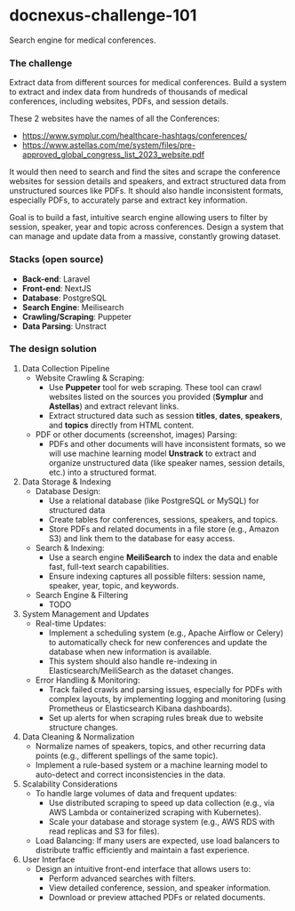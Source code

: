 # docnexus-challenge-101
Search engine for medical conferences.

### The challenge
Extract data from different sources for medical conferences.
Build a system to extract and index data from hundreds of thousands of medical conferences, including websites, PDFs, and session details.

These 2 websites have the names of all the Conferences:
- https://www.symplur.com/healthcare-hashtags/conferences/
- https://www.astellas.com/me/system/files/pre-approved_global_congress_list_2023_website.pdf

It would then need to search and find the sites and scrape the conference websites for session details and speakers, and extract structured data from unstructured sources like PDFs. It should also handle inconsistent formats, especially PDFs, to accurately parse and extract key information.

Goal is to build a fast, intuitive search engine allowing users to filter by session, speaker, year and topic across conferences. Design a system that can manage and update data from a massive, constantly growing dataset.

### Stacks (open source)
- **Back-end**: Laravel
- **Front-end**: NextJS
- **Database**: PostgreSQL
- **Search Engine**: Meilisearch
- **Crawling/Scraping**: Puppeter
- **Data Parsing**: Unstract

### The design solution

1. Data Collection Pipeline
   - Website Crawling & Scraping:
     - Use **Puppeter** tool for web scraping. These tool can crawl websites listed on the sources you provided (**Symplur** and **Astellas**) and extract relevant links.
     - Extract structured data such as session **titles**, **dates**, **speakers**, and **topics** directly from HTML content.
   - PDF or other documents (screenshot, images) Parsing:
     - PDFs and other documents will have inconsistent formats, so we will use machine learning model **Unstrack** to extract and organize unstructured data (like speaker names, session details, etc.) into a structured format.
3. Data Storage & Indexing
   - Database Design:
     - Use a relational database (like PostgreSQL or MySQL) for structured data
     - Create tables for conferences, sessions, speakers, and topics.
     - Store PDFs and related documents in a file store (e.g., Amazon S3) and link them to the database for easy access.
   - Search & Indexing:
     - Use a search engine **MeiliSearch** to index the data and enable fast, full-text search capabilities.
     - Ensure indexing captures all possible filters: session name, speaker, year, topic, and keywords.
   - Search Engine & Filtering
     - TODO
4. System Management and Updates
   - Real-time Updates:
     - Implement a scheduling system (e.g., Apache Airflow or Celery) to automatically check for new conferences and update the database when new information is available.
     - This system should also handle re-indexing in Elasticsearch/MeiliSearch as the dataset changes.
   - Error Handling & Monitoring:
     - Track failed crawls and parsing issues, especially for PDFs with complex layouts, by implementing logging and monitoring (using Prometheus or Elasticsearch Kibana dashboards).
     - Set up alerts for when scraping rules break due to website structure changes.
5. Data Cleaning & Normalization
   - Normalize names of speakers, topics, and other recurring data points (e.g., different spellings of the same topic).
   - Implement a rule-based system or a machine learning model to auto-detect and correct inconsistencies in the data.
6. Scalability Considerations
   - To handle large volumes of data and frequent updates:
     - Use distributed scraping to speed up data collection (e.g., via AWS Lambda or containerized scraping with Kubernetes).
     - Scale your database and storage system (e.g., AWS RDS with read replicas and S3 for files).
   - Load Balancing: If many users are expected, use load balancers to distribute traffic efficiently and maintain a fast experience.
7. User Interface
   - Design an intuitive front-end interface that allows users to:
     - Perform advanced searches with filters.
     - View detailed conference, session, and speaker information.
     - Download or preview attached PDFs or related documents.


